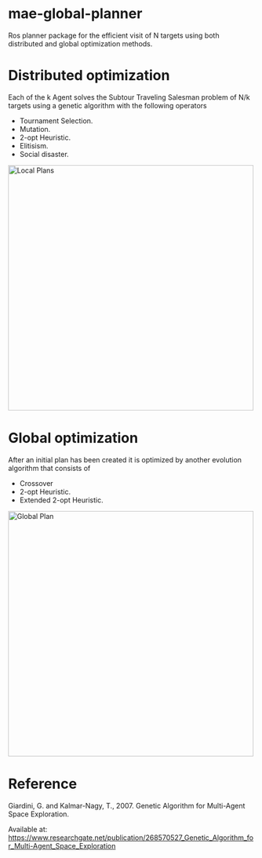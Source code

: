 # mae-global-planner
Ros planner package for the efficient visit of N targets using both distributed and global optimization methods.


# Distributed optimization
Each of the k Agent solves the Subtour Traveling Salesman problem of N/k targets using a genetic algorithm with the following operators 
  - Tournament Selection.
  - Mutation.
  - 2-opt Heuristic.
  - Elitisism.
  - Social disaster.
  
 
  <img src="https://user-images.githubusercontent.com/42519053/188947744-f1400478-d960-4393-a887-d503250e20e3.png" alt="Local Plans" width="500"/>
 
 # Global optimization 
 After an initial plan has been created it is optimized by another evolution algorithm that consists of
  - Crossover 
  - 2-opt Heuristic.
  - Extended 2-opt Heuristic.
  
 <img src="https://user-images.githubusercontent.com/42519053/188947793-367690ed-0e84-4106-a8d7-8bc496b855ac.png" alt="Global Plan" width="500"/>


 # Reference
 Giardini, G. and Kalmar-Nagy, T., 2007. Genetic Algorithm for Multi-Agent Space Exploration.
 
 Available at: <https://www.researchgate.net/publication/268570527_Genetic_Algorithm_for_Multi-Agent_Space_Exploration>
